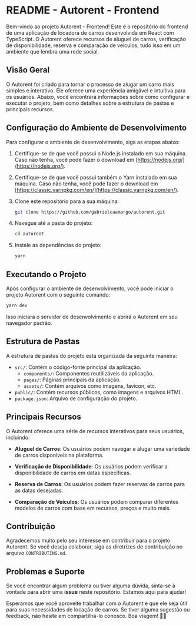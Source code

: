 # README - Autorent - Frontend

Bem-vindo ao projeto Autorent - Frontend! Este é o repositório do frontend de uma aplicação de locadora de carros desenvolvida em React com TypeScript. O Autorent oferece recursos de aluguel de carros, verificação de disponibilidade, reserva e comparação de veículos, tudo isso em um ambiente que lembra uma rede social.

## Visão Geral

O Autorent foi criado para tornar o processo de alugar um carro mais simples e interativo. Ele oferece uma experiência amigável e intuitiva para os usuários. Abaixo, você encontrará informações sobre como configurar e executar o projeto, bem como detalhes sobre a estrutura de pastas e principais recursos.

## Configuração do Ambiente de Desenvolvimento

Para configurar o ambiente de desenvolvimento, siga as etapas abaixo:

1. Certifique-se de que você possui o Node.js instalado em sua máquina. Caso não tenha, você pode fazer o download em [https://nodejs.org/](https://nodejs.org/).

2. Certifique-se de que você possui também o Yarn instalado em sua máquina. Caso não tenha, você pode fazer o download em [https://classic.yarnpkg.com/en/](https://classic.yarnpkg.com/en/).

3. Clone este repositório para a sua máquina:

   ```bash
   git clone https://github.com/gabrielcaamargo/autorent.git
   ```

4. Navegue até a pasta do projeto:

   ```bash
   cd autorent
   ```

5. Instale as dependências do projeto:

   ```bash
   yarn
   ```

## Executando o Projeto

Após configurar o ambiente de desenvolvimento, você pode iniciar o projeto Autorent com o seguinte comando:

```bash
yarn dev
```

Isso iniciará o servidor de desenvolvimento e abrirá o Autorent em seu navegador padrão.

## Estrutura de Pastas

A estrutura de pastas do projeto está organizada da seguinte maneira:

- `src/`: Contém o código-fonte principal da aplicação.
  - `components/`: Componentes reutilizáveis da aplicação.
  - `pages/`: Páginas principais da aplicação.
  - `assets/`: Contém arquivos como imagens, favicon, etc.
- `public/`: Contém recursos públicos, como imagens e arquivos HTML.
- `package.json`: Arquivo de configuração do projeto.

## Principais Recursos

O Autorent oferece uma série de recursos interativos para seus usuários, incluindo:

- **Aluguel de Carros**: Os usuários podem navegar e alugar uma variedade de carros disponíveis na plataforma.

- **Verificação de Disponibilidade**: Os usuários podem verificar a disponibilidade de carros em datas específicas.

- **Reserva de Carros**: Os usuários podem fazer reservas de carros para as datas desejadas.

- **Comparação de Veículos**: Os usuários podem comparar diferentes modelos de carros com base em recursos, preços e muito mais.

## Contribuição

Agradecemos muito pelo seu interesse em contribuir para o projeto Autorent. Se você deseja colaborar, siga as diretrizes de contribuição no arquivo `CONTRIBUTING.md`.

## Problemas e Suporte

Se você encontrar algum problema ou tiver alguma dúvida, sinta-se à vontade para abrir uma **issue** neste repositório. Estamos aqui para ajudar!



Esperamos que você aproveite trabalhar com o Autorent e que ele seja útil para suas necessidades de locação de carros. Se tiver alguma sugestão ou feedback, não hesite em compartilhá-lo conosco. Boa viagem! 🚗✨
